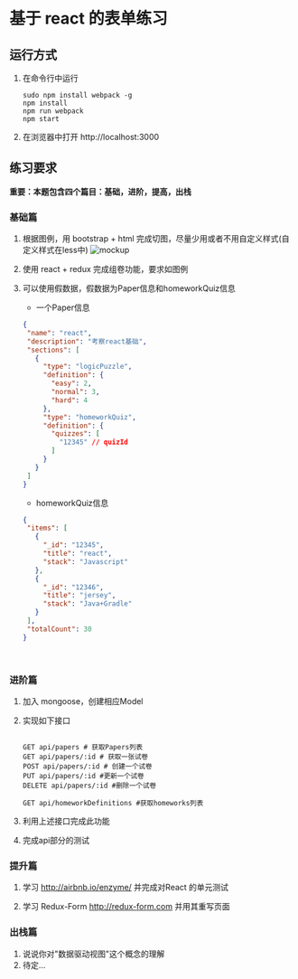 # 基于 react 的表单练习


## 运行方式
1. 在命令行中运行 
   ```
   sudo npm install webpack -g
   npm install
   npm run webpack
   npm start
   ```

2. 在浏览器中打开 http://localhost:3000


## 练习要求

**重要：本题包含四个篇目：基础，进阶，提高，出栈**

### 基础篇
1. 根据图例，用 bootstrap + html 完成切图，尽量少用或者不用自定义样式(自定义样式在less中)
   ![mockup](./mockup.png)

2. 使用 react + redux 完成组卷功能，要求如图例

3. 可以使用假数据，假数据为Paper信息和homeworkQuiz信息

   - 一个Paper信息

   ```json
   {
    "name": "react",
    "description": "考察react基础",
    "sections": [
      {
        "type": "logicPuzzle",
        "definition": {
          "easy": 2,
          "normal": 3,
          "hard": 4
        },
        "type": "homeworkQuiz",
        "definition": {
          "quizzes": [
            "12345" // quizId
          ]
        }
      }
    ]
   }
   ```
   - homeworkQuiz信息
   ```json
   {
    "items": [
      {
        "_id": "12345",
        "title": "react",
        "stack": "Javascript"
      },
      {
        "_id": "12346",
        "title": "jersey",
        "stack": "Java+Gradle"
      }
    ],
    "totalCount": 30
   }
   ```

   ​

### 进阶篇

1. 加入 mongoose，创建相应Model

2. 实现如下接口
   ```

   GET api/papers # 获取Papers列表
   GET api/papers/:id # 获取一张试卷
   POST api/papers/:id # 创建一个试卷
   PUT api/papers/:id #更新一个试卷
   DELETE api/papers/:id #删除一个试卷

   GET api/homeworkDefinitions #获取homeworks列表
   ```
3. 利用上述接口完成此功能

4. 完成api部分的测试

### 提升篇

1. 学习 http://airbnb.io/enzyme/ 并完成对React 的单元测试

2. 学习 Redux-Form http://redux-form.com  并用其重写页面


### 出栈篇

1. 说说你对"数据驱动视图"这个概念的理解
2. 待定...